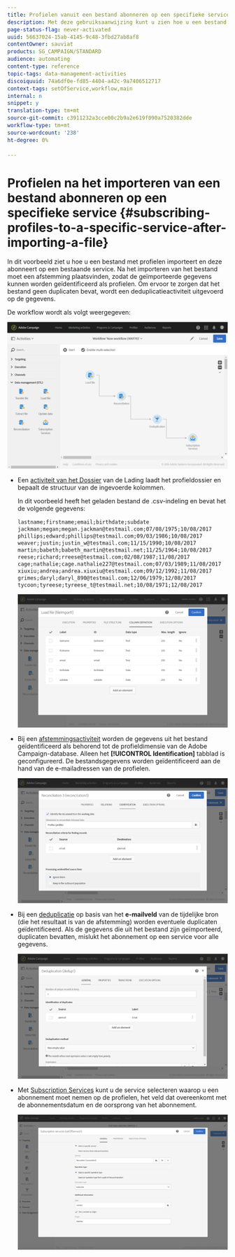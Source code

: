 ```yaml
---
title: Profielen vanuit een bestand abonneren op een specifieke service
description: Met deze gebruiksaanwijzing kunt u zien hoe u een bestand met profielen importeert en deze abonneert op een bestaande service.
page-status-flag: never-activated
uuid: 56637024-15ab-4145-9c48-3fbd27ab8af8
contentOwner: sauviat
products: SG_CAMPAIGN/STANDARD
audience: automating
content-type: reference
topic-tags: data-management-activities
discoiquuid: 74a6df0e-fd85-4404-a42c-9a7406512717
context-tags: setOfService,workflow,main
internal: n
snippet: y
translation-type: tm+mt
source-git-commit: c3911232a3cce00c2b9a2e619f090a7520382dde
workflow-type: tm+mt
source-wordcount: '238'
ht-degree: 0%

---
```



# Profielen na het importeren van een bestand abonneren op een specifieke service {#subscribing-profiles-to-a-specific-service-after-importing-a-file}

In dit voorbeeld ziet u hoe u een bestand met profielen importeert en deze abonneert op een bestaande service. Na het importeren van het bestand moet een afstemming plaatsvinden, zodat de geïmporteerde gegevens kunnen worden geïdentificeerd als profielen. Om ervoor te zorgen dat het bestand geen duplicaten bevat, wordt een deduplicatieactiviteit uitgevoerd op de gegevens.

De workflow wordt als volgt weergegeven:

![](assets/subscription_activity_example1.png)

* Een [activiteit van het Dossier](../../automating/using/load-file.md) van de Lading laadt het profieldossier en bepaalt de structuur van de ingevoerde kolommen.

   In dit voorbeeld heeft het geladen bestand de .csv-indeling en bevat het de volgende gegevens:

   ```
   lastname;firstname;email;birthdate;subdate
   jackman;megan;megan.jackman@testmail.com;07/08/1975;10/08/2017
   phillips;edward;phillips@testmail.com;09/03/1986;10/08/2017
   weaver;justin;justin_w@testmail.com;11/15/1990;10/08/2017
   martin;babeth;babeth_martin@testmail.net;11/25/1964;10/08/2017
   reese;richard;rreese@testmail.com;02/08/1987;11/08/2017
   cage;nathalie;cage.nathalie227@testmail.com;07/03/1989;11/08/2017
   xiuxiu;andrea;andrea.xiuxiu@testmail.com;09/12/1992;11/08/2017
   grimes;daryl;daryl_890@testmail.com;12/06/1979;12/08/2017
   tycoon;tyreese;tyreese_t@testmail.net;10/08/1971;12/08/2017
   ```

   ![](assets/subscription_activity_example2.png)

* Bij een [afstemmingsactiviteit](../../automating/using/reconciliation.md) worden de gegevens uit het bestand geïdentificeerd als behorend tot de profieldimensie van de Adobe Campaign-database. Alleen het **[!UICONTROL Identification]** tabblad is geconfigureerd. De bestandsgegevens worden geïdentificeerd aan de hand van de e-mailadressen van de profielen.

   ![](assets/subscription_activity_example3.png)

* Bij een [deduplicatie](../../automating/using/deduplication.md) op basis van het **e-mailveld** van de tijdelijke bron (die het resultaat is van de afstemming) worden eventuele duplicaten geïdentificeerd. Als de gegevens die uit het bestand zijn geïmporteerd, duplicaten bevatten, mislukt het abonnement op een service voor alle gegevens.

   ![](assets/subscription_activity_example5.png)

* Met [Subscription Services](../../automating/using/subscription-services.md) kunt u de service selecteren waarop u een abonnement moet nemen op de profielen, het veld dat overeenkomt met de abonnementsdatum en de oorsprong van het abonnement.

   ![](assets/subscription_activity_example4.png)
